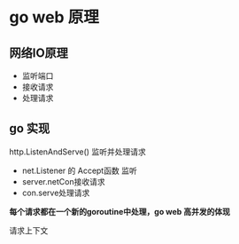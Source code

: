 # go web 原理

## 网络IO原理

- 监听端口
- 接收请求
- 处理请求

## go 实现

http.ListenAndServe() 监听并处理请求

- net.Listener 的 Accept函数 监听
- server.netCon接收请求
- con.serve处理请求

**每个请求都在一个新的goroutine中处理，go web 高并发的体现**



请求上下文